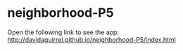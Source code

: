 # neighborhood-P5
Open the following link to see the app: 
http://davidaguirrel.github.io/neighborhood-P5/index.html
